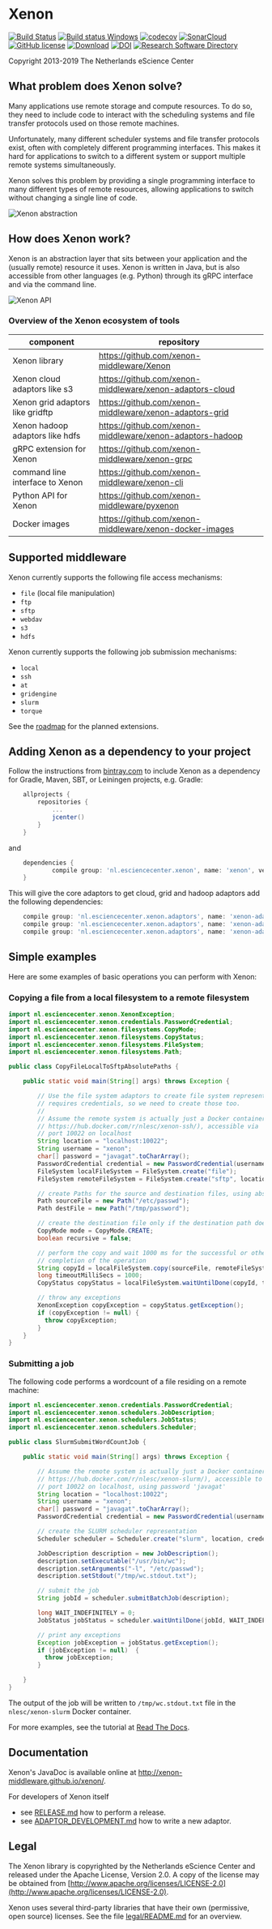 
# Xenon

[![Build Status](https://travis-ci.org/xenon-middleware/xenon.svg?branch=master)](https://travis-ci.org/xenon-middleware/xenon)
[![Build status Windows](https://ci.appveyor.com/api/projects/status/h4l4wn158db23kuf?svg=true)](https://ci.appveyor.com/project/NLeSC/xenon/branch/master)
[![codecov](https://codecov.io/gh/xenon-middleware/xenon/branch/master/graph/badge.svg)](https://codecov.io/gh/xenon-middleware/xenon)
[![SonarCloud](https://sonarcloud.io/api/project_badges/measure?project=nlesc%3AXenon&metric=alert_status)](https://sonarcloud.io/dashboard?id=nlesc%3AXenon)
[![GitHub license](https://img.shields.io/badge/license-Apache--2.0%20-blue.svg)](https://github.com/xenon-middleware/xenon/blob/master/LICENSE)
[![Download](https://jitpack.io/v/xenon-middleware/xenon.svg)](https://jitpack.io/#xenon-middleware/xenon)
[![DOI](https://zenodo.org/badge/DOI/10.5281/zenodo.597993.svg)](https://doi.org/10.5281/zenodo.597993)
[![Research Software Directory](https://img.shields.io/badge/rsd-xenon-00a3e3.svg)](https://www.research-software.nl/software/xenon)



Copyright 2013-2019 The Netherlands eScience Center

## What problem does Xenon solve?

Many applications use remote storage and compute resources. To do so, they need
to include code to interact with the scheduling systems and file transfer
protocols used on those remote machines.

Unfortunately, many different scheduler systems and file transfer protocols
exist, often with completely different programming interfaces. This makes it
hard for applications to switch to a different system or support multiple
remote systems simultaneously.

Xenon solves this problem by providing a single programming interface to many
different types of remote resources, allowing applications to switch without
changing a single line of code.

![Xenon abstraction](/docs/images/readme-xenon-abstraction.svg.png "Xenon abstraction")

## How does Xenon work?

Xenon is an abstraction layer that sits between your application and the (usually remote)
resource it uses. Xenon is written in Java, but is also accessible from other
languages (e.g. Python) through its gRPC interface and via the command line.

![Xenon API](/docs/images/readme-xenon-api.svg.png "Xenon API")

### Overview of the Xenon ecosystem of tools

| component | repository |
|---|---|
| Xenon library | https://github.com/xenon-middleware/Xenon |
| Xenon cloud adaptors like s3 | https://github.com/xenon-middleware/xenon-adaptors-cloud |
| Xenon grid adaptors like gridftp| https://github.com/xenon-middleware/xenon-adaptors-grid |
| Xenon hadoop adaptors like hdfs | https://github.com/xenon-middleware/xenon-adaptors-hadoop |
| gRPC extension for Xenon | https://github.com/xenon-middleware/xenon-grpc |
| command line interface to Xenon | https://github.com/xenon-middleware/xenon-cli |
| Python API for Xenon | https://github.com/xenon-middleware/pyxenon |
| Docker images | https://github.com/xenon-middleware/xenon-docker-images |

## Supported middleware

Xenon currently supports the following file access mechanisms:

- ``file`` (local file manipulation)
- ``ftp``
- ``sftp``
- ``webdav``
- ``s3``
- ``hdfs``

Xenon currently supports the following job submission mechanisms:

- ``local``
- ``ssh``
- ``at``
- ``gridengine``
- ``slurm``
- ``torque``  

See the [roadmap](/ROADMAP.md) for the planned extensions.

## Adding Xenon as a dependency to your project

Follow the instructions from [bintray.com](https://bintray.com/nlesc/xenon/xenon) to include Xenon as a 
dependency for Gradle, Maven, SBT, or Leiningen projects, e.g. Gradle:

```gradle
	allprojects {
		repositories {
			...
			jcenter()
		}
	}
```

and 

```gradle
	dependencies {
	        compile group: 'nl.esciencecenter.xenon', name: 'xenon', version: '3.0.0'
	}

```

This will give the core adaptors to get cloud, grid and hadoop adaptors add the following dependencies:
```gradle
    compile group: 'nl.esciencecenter.xenon.adaptors', name: 'xenon-adaptors-cloud', version: '3.0.0'
    compile group: 'nl.esciencecenter.xenon.adaptors', name: 'xenon-adaptors-grid', version: '3.0.0'
    compile group: 'nl.esciencecenter.xenon.adaptors', name: 'xenon-adaptors-hadoop', version: '3.0.0'
```

## Simple examples

Here are some examples of basic operations you can perform with Xenon: 

### Copying a file from a local filesystem to a remote filesystem

```java
import nl.esciencecenter.xenon.XenonException;
import nl.esciencecenter.xenon.credentials.PasswordCredential;
import nl.esciencecenter.xenon.filesystems.CopyMode;
import nl.esciencecenter.xenon.filesystems.CopyStatus;
import nl.esciencecenter.xenon.filesystems.FileSystem;
import nl.esciencecenter.xenon.filesystems.Path;

public class CopyFileLocalToSftpAbsolutePaths {

    public static void main(String[] args) throws Exception {

        // Use the file system adaptors to create file system representations; the remote file system
        // requires credentials, so we need to create those too.
        //
        // Assume the remote system is actually just a Docker container (e.g.
        // https://hub.docker.com/r/nlesc/xenon-ssh/), accessible via
        // port 10022 on localhost
        String location = "localhost:10022";
        String username = "xenon";
        char[] password = "javagat".toCharArray();
        PasswordCredential credential = new PasswordCredential(username, password);
        FileSystem localFileSystem = FileSystem.create("file");
        FileSystem remoteFileSystem = FileSystem.create("sftp", location, credential);

        // create Paths for the source and destination files, using absolute paths
        Path sourceFile = new Path("/etc/passwd");
        Path destFile = new Path("/tmp/password");

        // create the destination file only if the destination path doesn't exist yet
        CopyMode mode = CopyMode.CREATE;
        boolean recursive = false;

        // perform the copy and wait 1000 ms for the successful or otherwise
        // completion of the operation
        String copyId = localFileSystem.copy(sourceFile, remoteFileSystem, destFile, mode, recursive);
        long timeoutMilliSecs = 1000;
        CopyStatus copyStatus = localFileSystem.waitUntilDone(copyId, timeoutMilliSecs);

        // throw any exceptions
        XenonException copyException = copyStatus.getException();
        if (copyException != null) {
          throw copyException;
        }
    }
}
```

### Submitting a job

The following code performs a wordcount of a file residing on a remote machine: 

```java 
import nl.esciencecenter.xenon.credentials.PasswordCredential;
import nl.esciencecenter.xenon.schedulers.JobDescription;
import nl.esciencecenter.xenon.schedulers.JobStatus;
import nl.esciencecenter.xenon.schedulers.Scheduler;

public class SlurmSubmitWordCountJob {

    public static void main(String[] args) throws Exception {

        // Assume the remote system is actually just a Docker container (e.g.
        // https://hub.docker.com/r/nlesc/xenon-slurm/), accessible to user 'xenon' via
        // port 10022 on localhost, using password 'javagat'
        String location = "localhost:10022";
        String username = "xenon";
        char[] password = "javagat".toCharArray();
        PasswordCredential credential = new PasswordCredential(username, password);

        // create the SLURM scheduler representation
        Scheduler scheduler = Scheduler.create("slurm", location, credential);

        JobDescription description = new JobDescription();
        description.setExecutable("/usr/bin/wc");
        description.setArguments("-l", "/etc/passwd");
        description.setStdout("/tmp/wc.stdout.txt");

        // submit the job
        String jobId = scheduler.submitBatchJob(description);

        long WAIT_INDEFINITELY = 0;
        JobStatus jobStatus = scheduler.waitUntilDone(jobId, WAIT_INDEFINITELY);

        // print any exceptions
        Exception jobException = jobStatus.getException();
        if (jobException != null)  {
          throw jobException;
        }

    }
}
```

The output of the job will be written to ``/tmp/wc.stdout.txt`` file in the ``nlesc/xenon-slurm`` Docker container.

For more examples, see the tutorial at [Read The Docs](http://xenonrse2017.readthedocs.io/).

## Documentation

Xenon's JavaDoc is available online at <http://xenon-middleware.github.io/xenon/>.

For developers of Xenon itself 
* see [RELEASE.md](RELEASE.md) how to perform a release.
* see [ADAPTOR_DEVELOPMENT.md](ADAPTOR_DEVELOPMENT.md) how to write a new adaptor.

## Legal

The Xenon library is copyrighted by the Netherlands eScience Center and released
under the Apache License, Version 2.0. A copy of the license may be obtained
from [http://www.apache.org/licenses/LICENSE-2.0](http://www.apache.org/licenses/LICENSE-2.0).

Xenon uses several third-party libraries that have their own (permissive, open 
source) licenses. See the file [legal/README.md](legal/README.md) for an overview.

